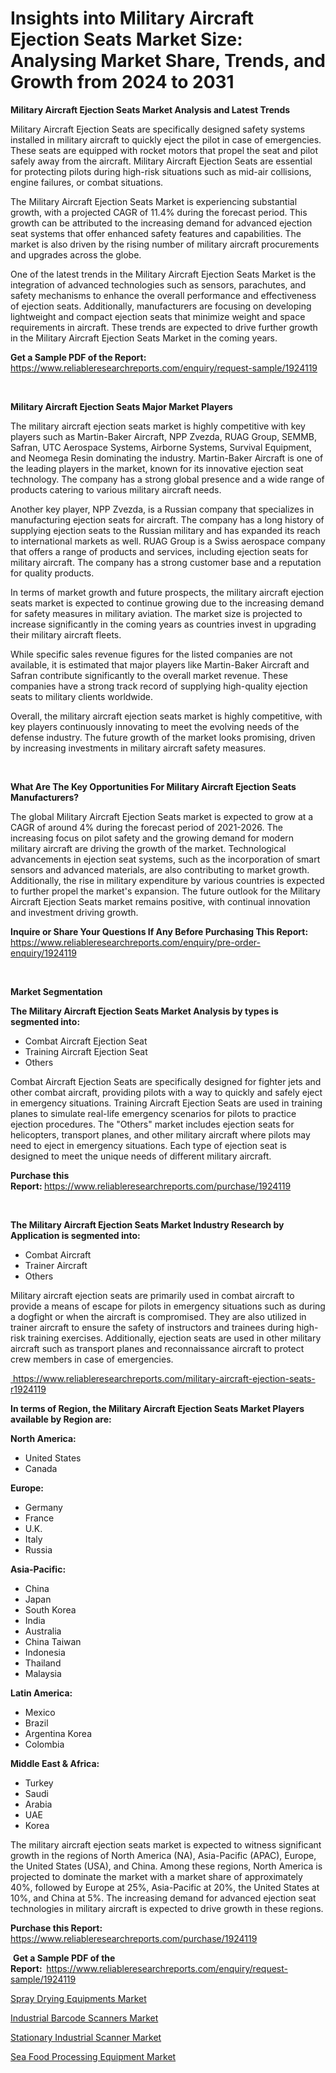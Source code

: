 <p><h1>Insights into Military Aircraft Ejection Seats Market Size: Analysing Market Share, Trends, and Growth from 2024 to 2031</h1></p><p><strong>Military Aircraft Ejection Seats Market Analysis and Latest Trends</strong></p>
<p><p>Military Aircraft Ejection Seats are specifically designed safety systems installed in military aircraft to quickly eject the pilot in case of emergencies. These seats are equipped with rocket motors that propel the seat and pilot safely away from the aircraft. Military Aircraft Ejection Seats are essential for protecting pilots during high-risk situations such as mid-air collisions, engine failures, or combat situations.</p><p>The Military Aircraft Ejection Seats Market is experiencing substantial growth, with a projected CAGR of 11.4% during the forecast period. This growth can be attributed to the increasing demand for advanced ejection seat systems that offer enhanced safety features and capabilities. The market is also driven by the rising number of military aircraft procurements and upgrades across the globe.</p><p>One of the latest trends in the Military Aircraft Ejection Seats Market is the integration of advanced technologies such as sensors, parachutes, and safety mechanisms to enhance the overall performance and effectiveness of ejection seats. Additionally, manufacturers are focusing on developing lightweight and compact ejection seats that minimize weight and space requirements in aircraft. These trends are expected to drive further growth in the Military Aircraft Ejection Seats Market in the coming years.</p></p>
<p><strong>Get a Sample PDF of the Report:&nbsp;</strong> <a href="https://www.reliableresearchreports.com/enquiry/request-sample/1924119">https://www.reliableresearchreports.com/enquiry/request-sample/1924119</a></p>
<p>&nbsp;</p>
<p><strong>Military Aircraft Ejection Seats Major Market Players</strong></p>
<p><p>The military aircraft ejection seats market is highly competitive with key players such as Martin-Baker Aircraft, NPP Zvezda, RUAG Group, SEMMB, Safran, UTC Aerospace Systems, Airborne Systems, Survival Equipment, and Neomega Resin dominating the industry. Martin-Baker Aircraft is one of the leading players in the market, known for its innovative ejection seat technology. The company has a strong global presence and a wide range of products catering to various military aircraft needs.</p><p>Another key player, NPP Zvezda, is a Russian company that specializes in manufacturing ejection seats for aircraft. The company has a long history of supplying ejection seats to the Russian military and has expanded its reach to international markets as well. RUAG Group is a Swiss aerospace company that offers a range of products and services, including ejection seats for military aircraft. The company has a strong customer base and a reputation for quality products.</p><p>In terms of market growth and future prospects, the military aircraft ejection seats market is expected to continue growing due to the increasing demand for safety measures in military aviation. The market size is projected to increase significantly in the coming years as countries invest in upgrading their military aircraft fleets.</p><p>While specific sales revenue figures for the listed companies are not available, it is estimated that major players like Martin-Baker Aircraft and Safran contribute significantly to the overall market revenue. These companies have a strong track record of supplying high-quality ejection seats to military clients worldwide.</p><p>Overall, the military aircraft ejection seats market is highly competitive, with key players continuously innovating to meet the evolving needs of the defense industry. The future growth of the market looks promising, driven by increasing investments in military aircraft safety measures.</p></p>
<p>&nbsp;</p>
<p><strong>What Are The Key Opportunities For Military Aircraft Ejection Seats Manufacturers?</strong></p>
<p><p>The global Military Aircraft Ejection Seats market is expected to grow at a CAGR of around 4% during the forecast period of 2021-2026. The increasing focus on pilot safety and the growing demand for modern military aircraft are driving the growth of the market. Technological advancements in ejection seat systems, such as the incorporation of smart sensors and advanced materials, are also contributing to market growth. Additionally, the rise in military expenditure by various countries is expected to further propel the market's expansion. The future outlook for the Military Aircraft Ejection Seats market remains positive, with continual innovation and investment driving growth.</p></p>
<p><strong>Inquire or Share Your Questions If Any Before Purchasing This Report:</strong> <a href="https://www.reliableresearchreports.com/enquiry/pre-order-enquiry/1924119">https://www.reliableresearchreports.com/enquiry/pre-order-enquiry/1924119</a></p>
<p>&nbsp;</p>
<p><strong>Market Segmentation</strong></p>
<p><strong>The Military Aircraft Ejection Seats Market Analysis by types is segmented into:</strong></p>
<p><ul><li>Combat Aircraft Ejection Seat</li><li>Training Aircraft Ejection Seat</li><li>Others</li></ul></p>
<p><p>Combat Aircraft Ejection Seats are specifically designed for fighter jets and other combat aircraft, providing pilots with a way to quickly and safely eject in emergency situations. Training Aircraft Ejection Seats are used in training planes to simulate real-life emergency scenarios for pilots to practice ejection procedures. The "Others" market includes ejection seats for helicopters, transport planes, and other military aircraft where pilots may need to eject in emergency situations. Each type of ejection seat is designed to meet the unique needs of different military aircraft.</p></p>
<p><strong>Purchase this Report:&nbsp;</strong><a href="https://www.reliableresearchreports.com/purchase/1924119">https://www.reliableresearchreports.com/purchase/1924119</a></p>
<p>&nbsp;</p>
<p><strong>The Military Aircraft Ejection Seats Market Industry Research by Application is segmented into:</strong></p>
<p><ul><li>Combat Aircraft</li><li>Trainer Aircraft</li><li>Others</li></ul></p>
<p><p>Military aircraft ejection seats are primarily used in combat aircraft to provide a means of escape for pilots in emergency situations such as during a dogfight or when the aircraft is compromised. They are also utilized in trainer aircraft to ensure the safety of instructors and trainees during high-risk training exercises. Additionally, ejection seats are used in other military aircraft such as transport planes and reconnaissance aircraft to protect crew members in case of emergencies.</p></p>
<p><a href="https://www.reliableresearchreports.com/military-aircraft-ejection-seats-r1924119">&nbsp;https://www.reliableresearchreports.com/military-aircraft-ejection-seats-r1924119</a></p>
<p><strong>In terms of Region, the Military Aircraft Ejection Seats Market Players available by Region are:</strong></p>
<p>
    <p> <strong> North America: </strong>
        <ul>
            <li>United States</li>
            <li>Canada</li>
        </ul>
        </p> 
    <p> <strong> Europe: </strong>
        <ul>
            <li>Germany</li>
            <li>France</li>
            <li>U.K.</li>
            <li>Italy</li>
            <li>Russia</li>
        </ul>
        </p> 
    <p> <strong> Asia-Pacific: </strong>
        <ul>
            <li>China</li>
            <li>Japan</li>
            <li>South Korea</li>
            <li>India</li>
            <li>Australia</li>
            <li>China Taiwan</li>
            <li>Indonesia</li>
            <li>Thailand</li>
            <li>Malaysia</li>
        </ul>
        </p> 
    <p> <strong> Latin America: </strong>
        <ul>
            <li>Mexico</li>
            <li>Brazil</li>
            <li>Argentina Korea</li>
            <li>Colombia</li>
        </ul>
        </p> 
    <p> <strong> Middle East & Africa: </strong>
        <ul>
            <li>Turkey</li>
            <li>Saudi</li>
            <li>Arabia</li>
            <li>UAE</li>
            <li>Korea</li>
        </ul>
    </p>
    </p>
<p><p>The military aircraft ejection seats market is expected to witness significant growth in the regions of North America (NA), Asia-Pacific (APAC), Europe, the United States (USA), and China. Among these regions, North America is projected to dominate the market with a market share of approximately 40%, followed by Europe at 25%, Asia-Pacific at 20%, the United States at 10%, and China at 5%. The increasing demand for advanced ejection seat technologies in military aircraft is expected to drive growth in these regions.</p></p>
<p><strong>Purchase this Report: </strong><a href="https://www.reliableresearchreports.com/purchase/1924119">https://www.reliableresearchreports.com/purchase/1924119</a></p>
<p>&nbsp;<strong>Get a Sample PDF of the Report:&nbsp;&nbsp;</strong><a href="https://www.reliableresearchreports.com/enquiry/request-sample/1924119">https://www.reliableresearchreports.com/enquiry/request-sample/1924119</a></p>
<p><strong></strong></p>
<p><p><a href="https://medium.com/@charityrice1939/spray-drying-equipments-market-size-is-growing-at-cagr-of-5-2-9ac171bea048">Spray Drying Equipments Market</a></p><p><a href="https://github.com/liliskanaya73/Market-Research-Report-List-1/blob/main/industrial-barcode-scanners-market.md">Industrial Barcode Scanners Market</a></p><p><a href="https://github.com/eeenafisainka/Market-Research-Report-List-1/blob/main/stationary-industrial-scanner-market.md">Stationary Industrial Scanner Market</a></p><p><a href="https://medium.com/@madw10245644/insights-into-the-sea-food-processing-equipment-market-market-players-market-size-geographical-61f4eabba9bb">Sea Food Processing Equipment Market</a></p></p>